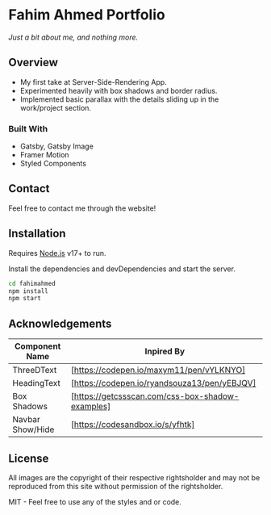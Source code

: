 # Fahim Ahmed Portfolio

 _Just a bit about me, and nothing more._

## Overview

- My first take at Server-Side-Rendering App.
- Experimented heavily with box shadows and border radius.
- Implemented basic parallax with the details sliding up in the work/project section.

### Built With
- Gatsby, Gatsby Image
- Framer Motion
- Styled Components


## Contact

Feel free to contact me through the website!

## Installation

Requires [Node.js](https://nodejs.org/) v17+ to run.

Install the dependencies and devDependencies and start the server.

```sh
cd fahimahmed
npm install
npm start
```

## Acknowledgements

| Component Name | Inpired By |
| ------ | ------ |
| ThreeDText | [https://codepen.io/maxym11/pen/vYLKNYO] |
| HeadingText | [https://codepen.io/ryandsouza13/pen/yEBJQV] |
| Box Shadows | [https://getcssscan.com/css-box-shadow-examples] |
| Navbar Show/Hide | [https://codesandbox.io/s/yfhtk] |


## License

All images are the copyright of their respective rightsholder and may not be reproduced from this site without permission of the rightsholder.

MIT - Feel free to use any of the styles and or code. 


